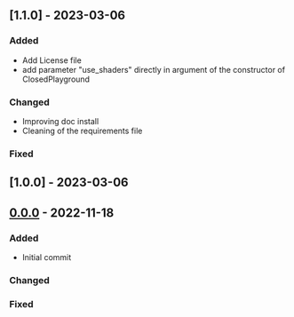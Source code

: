 ## [1.1.0] - 2023-03-06
### Added
- Add License file
- add parameter "use_shaders" directly in argument of the constructor of ClosedPlayground

### Changed
- Improving doc install
- Cleaning of the requirements file

### Fixed

## [1.0.0] - 2023-03-06

## [0.0.0] - 2022-11-18
### Added
- Initial commit

### Changed

### Fixed

[Unreleased]: https://github.com/emmanuel-battesti/place-bot/compare/v0.0.0...HEAD
[0.0.0]: https://github.com/emmanuel-battesti/place-bot/releases/tag/v0.0.0

